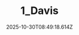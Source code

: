 ---
title: "1_Davis"
description: ""
image: "/uploads/photos/1761814158611-1_Davis.webp"
thumbnail: "/uploads/photos/1761814158611-1_Davis-thumb.webp"
width: 6000
height: 4000
featured: false
date: 2025-10-30T08:49:18.614Z
order: 0
---